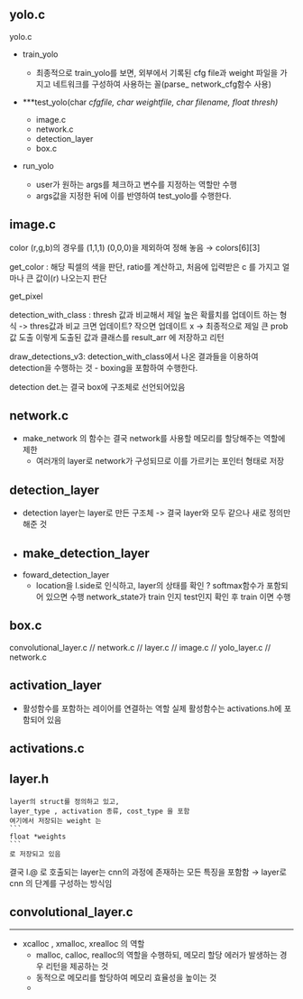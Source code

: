
## yolo.c

yolo.c
- train_yolo
    - 최종적으로 train_yolo를 보면, 외부에서 기록된 cfg file과 weight 파일을 가지고 네트워크를 구성하여 사용하는 꼴(parse_ network_cfg함수 사용)

- ***test_yolo(char *cfgfile, char *weightfile, char *filename, float thresh)***
    - image.c
    - network.c
    - detection_layer
    - box.c

- run_yolo
    - user가 원하는 args를 체크하고 변수를 지정하는 역할만 수행
    - args값을 지정한 뒤에 이를 반영하여 test_yolo를 수행한다.


## image.c
color (r,g,b)의 경우를 (1,1,1) (0,0,0)을 제외하여 정해 놓음 
&rarr; colors[6][3]

get_color : 해당 픽셀의 색을 판단, ratio를 계산하고, 처음에 입력받은 c 를 가지고 얼마나 큰 값이(r) 나오는지 판단

get_pixel

detection_with_class : thresh 값과 비교해서 제일 높은 확률치를 업데이트 하는 형식
-> thres값과 비교 크면 업데이트? 작으면 업데이트 x &rarr; 최종적으로 제일 큰 prob 값 도출
이렇게 도출된 값과 클래스를 result_arr 에 저장하고 리턴

draw_detections_v3: detection_with_class에서 나온 결과들을 이용하여 detection을 수행하는 것 - boxing을 포함하여 수행한다.

detection det.는 결국 box에 구조체로 선언되어있음


## network.c
- make_network 의 함수는 결국 network를 사용할 메모리를 할당해주는 역할에 제한
    - 여러개의 layer로 network가 구성되므로 이를 가르키는 포인터 형태로 저장

## detection_layer
- detection layer는 layer로 만든 구조체 -> 결국 layer와 모두 같으나 새로 정의만 해준 것
- make_detection_layer
    - 
- foward_detection_layer
    - location을  l.side로 인식하고,
    layer의 상태를 확인 ? softmax함수가 포함되어 있으면 수행
    network_state가 train 인지 test인지 확인 후 train 이면 수행

## box.c
convolutional_layer.c // network.c // layer.c // image.c // yolo_layer.c // network.c

## activation_layer
- 활성함수를 포함하는 레이어를 연결하는 역할  실제 활성함수는 activations.h에 포함되어 있음

## activations.c

## layer.h
    layer의 struct를 정의하고 있고, 
    layer_type , activation 종류, cost_type 을 포함
    여기에서 저장되는 weight 는 
    ```
    float *weights
    ```
    로 저장되고 있음
 결국 l.@ 로 호출되는 layer는 cnn의 과정에 존재하는 모든 특징을 포함함
 &rarr;  layer로  cnn 의 단계를 구성하는 방식임

## convolutional_layer.c



***
- xcalloc , xmalloc, xrealloc 의 역할
    - malloc, calloc, realloc의 역할을 수행하되, 메모리 할당 에러가 발생하는 경우 리턴을 제공하는 것
    - 동적으로 메모리를 할당하여 메모리 효율성을 높이는 것
    - 